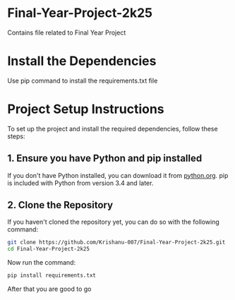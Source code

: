 # Final-Year-Project-2k25
Contains file related to Final Year Project

# Install the Dependencies
Use pip command to install the requirements.txt file

# Project Setup Instructions

To set up the project and install the required dependencies, follow these steps:

## 1. Ensure you have Python and pip installed

If you don't have Python installed, you can download it from [python.org](https://www.python.org/). pip is included with Python from version 3.4 and later.

## 2. Clone the Repository

If you haven't cloned the repository yet, you can do so with the following command:

```sh
git clone https://github.com/Krishanu-007/Final-Year-Project-2k25.git
cd Final-Year-Project-2k25
```
Now run the command:
```sh
pip install requirements.txt
```
After that you are good to go

